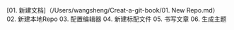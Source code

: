 [01. 新建文档]（/Users/wangsheng/Creat-a-git-book/01. New Repo.md）
02. 新建本地Repo
03. 配置编辑器
04. 新建标配文件
05. 书写文章
06. 生成主题